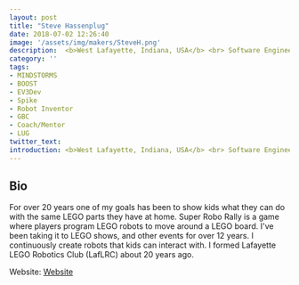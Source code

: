 ```yaml
---
layout: post
title: "Steve Hassenplug"
date: 2018-07-02 12:26:40
image: '/assets/img/makers/SteveH.png'
description:  <b>West Lafayette, Indiana, USA</b> <br> Software Engineer
category: ''
tags:
- MINDSTORMS
- BOOST
- EV3Dev
- Spike
- Robot Inventor
- GBC
- Coach/Mentor
- LUG
twitter_text:
introduction: <b>West Lafayette, Indiana, USA</b> <br> Software Engineer
---
```




## Bio


For over 20 years one of my goals has been to show kids what they can do with the same LEGO parts they have at home.  Super Robo Rally is a game where players program LEGO robots to move around a LEGO board.  I've been taking it to LEGO shows, and other events for over 12 years.	I continuously create robots that kids can interact with.	I formed Lafayette LEGO Robotics Club (LafLRC) about 20 years ago.

Website: [Website](http://www.teamhassenplug.org/)

